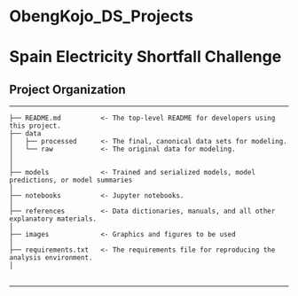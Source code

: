 ObengKojo_DS_Projects
==============================

# Spain Electricity Shortfall Challenge

## Project Organization
------------

    
    ├── README.md          <- The top-level README for developers using this project.
    ├── data
    │   ├── processed      <- The final, canonical data sets for modeling.
    │   └── raw            <- The original data for modeling.
    │
    │
    ├── models             <- Trained and serialized models, model predictions, or model summaries
    │
    ├── notebooks          <- Jupyter notebooks.
    │
    ├── references         <- Data dictionaries, manuals, and all other explanatory materials.
    │
    ├── images             <- Graphics and figures to be used
    │
    ├── requirements.txt   <- The requirements file for reproducing the analysis environment.
    │

## 
    


--------


